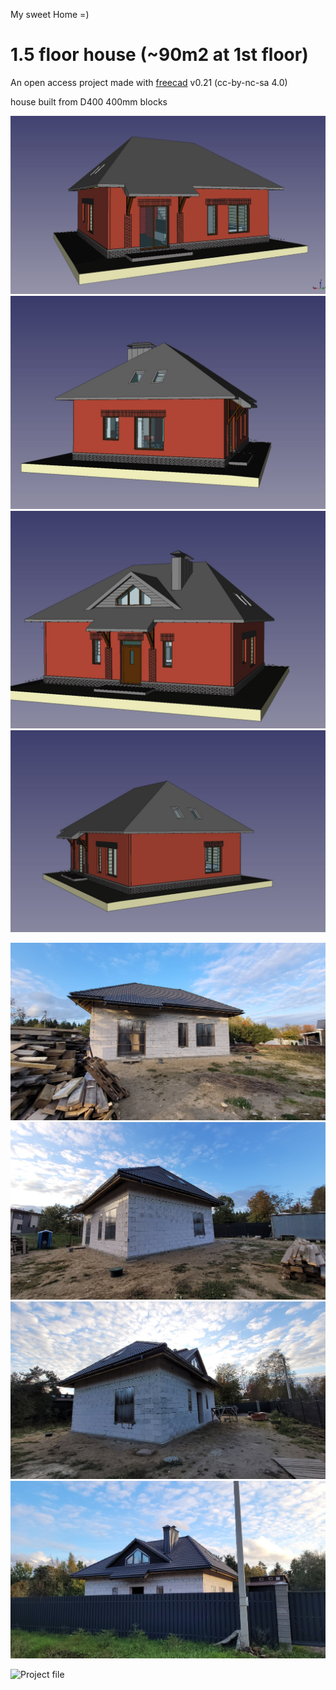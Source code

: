 My sweet Home =) 

# 1.5 floor house (~90m2 at 1st floor)
An open access project made with [freecad](https://www.freecadweb.org/?lang=ru) v0.21 (cc-by-nc-sa 4.0)

house built from D400 400mm blocks

![plot](./photo_2024-05-30_16-40-44.jpg)
![plot](./photo_2024-05-30_16-40-44_2.jpg)
![plot](./photo_2024-05-30_16-40-44_3.jpg)
![plot](./photo_2024-05-30_16-40-44_4.jpg)

![plot](./20241006_165447.jpg)
![plot](./20241006_165509.jpg)
![plot](./20241006_165533.jpg)
![plot](./20241006_165853.jpg)

![Project file](./window_mod_150324_90m2_mod_gazobeton_1NF_250x120_oblicovka_termopanel.FCStd)
